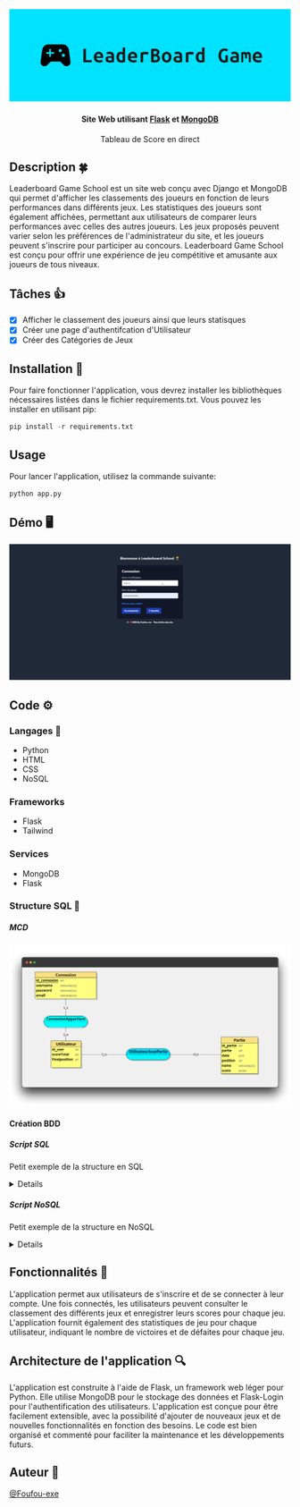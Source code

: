 <div align="center">
    <img src=".github/logo.png" alt="img-banner">
    <h4>Site Web utilisant <a href="https://flask.palletsprojects.com/en/2.2.x/" target="_blank">Flask</a> et <a href="https://www.mongodb.com/compatibility/mongodb-and-django" target="_blank">MongoDB</a></h4>
    <p>Tableau de Score en direct</p>
</div>

## Description 🍀

Leaderboard Game School est un site web conçu avec Django et MongoDB qui permet d'afficher les classements des joueurs en fonction de leurs performances dans différents jeux. Les statistiques des joueurs sont également affichées, permettant aux utilisateurs de comparer leurs performances avec celles des autres joueurs. Les jeux proposés peuvent varier selon les préférences de l'administrateur du site, et les joueurs peuvent s'inscrire pour participer au concours.  Leaderboard Game School est conçu pour offrir une expérience de jeu compétitive et amusante aux joueurs de tous niveaux.

## Tâches 👍

- [x] Afficher le classement des joueurs ainsi que leurs statisques
- [x] Créer une page d'authentifcation d'Utilisateur
- [x] Créer des Catégories de Jeux

## Installation 🌱

Pour faire fonctionner l'application, vous devrez installer les bibliothèques nécessaires listées dans le fichier requirements.txt. Vous pouvez les installer en utilisant pip:

```python
pip install -r requirements.txt
```

## Usage

Pour lancer l'application, utilisez la commande suivante:

```cmd
python app.py
```

## Démo 🖥️

![demo](.github/demo.gif)

## Code ⚙️

### Langages 📖

- Python
- HTML
- CSS
- NoSQL

### Frameworks

- Flask
- Tailwind

### Services

- MongoDB
- Flask

### Structure SQL 🎈
##### MCD

![mcd](MCD/mcd.png)

#### Création BDD




##### Script SQL

Petit exemple de la structure en SQL

<details>

```sql
CREATE TABLE _User(
   id_user INT,
   username VARCHAR(255) NOT NULL,
   password VARCHAR(255) NOT NULL,
   email VARCHAR(255) NOT NULL,
   PRIMARY KEY(id_user),
   UNIQUE(username),
   UNIQUE(password),
   UNIQUE(email)
);

CREATE TABLE Jeux(
   id_jeux VARCHAR(50),
   name VARCHAR(255) NOT NULL,
   PRIMARY KEY(id_jeux),
   UNIQUE(name)
);

CREATE TABLE Partie(
   id_partie INT,
   _date DATE NOT NULL,
   id_jeux VARCHAR(50) NOT NULL,
   PRIMARY KEY(id_partie),
   UNIQUE(_date),
   FOREIGN KEY(id_jeux) REFERENCES Jeux(id_jeux)
);

CREATE TABLE User_Partie(
   id_partie INT,
   id_user INT,
   score INT,
   PRIMARY KEY(id_partie, id_user),
   FOREIGN KEY(id_partie) REFERENCES Partie(id_partie),
   FOREIGN KEY(id_user) REFERENCES _User(id_user)
);


```

</details>

##### Script NoSQL

Petit exemple de la structure en NoSQL

<details>

```NoSQL
db.createCollection("_User", {
   validator: {
      $jsonSchema: {
         bsonType: "object",
         required: ["username", "password", "email"],
         properties: {
            id_user: {
               bsonType: "objectId"
            },
            username: {
               bsonType: "string"
            },
            password: {
               bsonType: "string"
            },
            email: {
               bsonType: "string"
            }
         },
         uniqueItems: ["username", "password", "email"]
      }
   }
})

db.createCollection("Jeux", {
   validator: {
      $jsonSchema: {
         bsonType: "object",
         required: ["name"],
         properties: {
            id_jeux: {
               bsonType: "objectId"
            },
            name: {
               bsonType: "string"
            }
         },
         uniqueItems: ["name"]
      }
   }
})

db.createCollection("Partie", {
   validator: {
      $jsonSchema: {
         bsonType: "object",
         required: ["_date", "id_jeux"],
         properties: {
            id_partie: {
               bsonType: "objectId"
            },
            _date: {
               bsonType: "date"
            },
            id_jeux: {
               bsonType: "objectId",
               ref: "Jeux"
            }
         },
         uniqueItems: ["_date"]
      }
   }
})

db.createCollection("User_Partie", {
   validator: {
      $jsonSchema: {
         bsonType: "object",
         required: ["id_partie", "id_user", "score"],
         properties: {
            id_partie: {
               bsonType: "objectId",
               ref: "Partie"
            },
            id_user: {
               bsonType: "objectId",
               ref: "_User"
            },
            score: {
               bsonType: "int"
            }
         }
      }
   }
})
```

</details>

## Fonctionnalités 📖

L'application permet aux utilisateurs de s'inscrire et de se connecter à leur compte. Une fois connectés, les utilisateurs peuvent consulter le classement des différents jeux et enregistrer leurs scores pour chaque jeu. L'application fournit également des statistiques de jeu pour chaque utilisateur, indiquant le nombre de victoires et de défaites pour chaque jeu.

## Architecture de l'application 🔍

L'application est construite à l'aide de Flask, un framework web léger pour Python. Elle utilise MongoDB pour le stockage des données et Flask-Login pour l'authentification des utilisateurs. L'application est conçue pour être facilement extensible, avec la possibilité d'ajouter de nouveaux jeux et de nouvelles fonctionnalités en fonction des besoins. Le code est bien organisé et commenté pour faciliter la maintenance et les développements futurs.

## Auteur 🚀

[@Foufou-exe](https://github.com/Foufou-exe)
